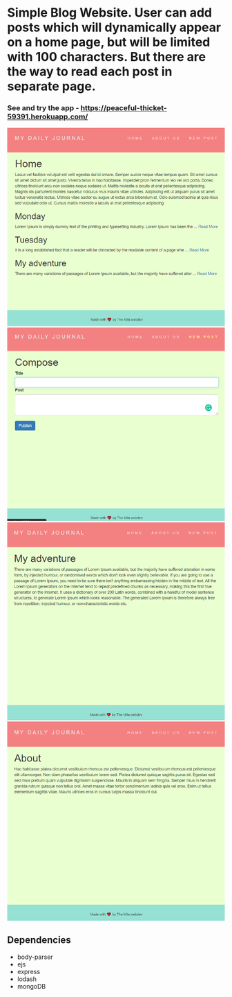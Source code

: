 # Simple Blog Website. User can add posts which will dynamically appear on a home page, but will be limited with 100 characters. But there are the way to read each post in separate page.

### See and try the app - https://peaceful-thicket-59391.herokuapp.com/
![home page](https://github.com/LyudmilaNevedomskaya/Blog-Website/blob/main/docs/home.png)
![adding a new post](https://github.com/LyudmilaNevedomskaya/Blog-Website/blob/main/docs/adding-new-post.png)
![read the post](https://github.com/LyudmilaNevedomskaya/Blog-Website/blob/main/docs/read-the-post.png)
![about page](https://github.com/LyudmilaNevedomskaya/Blog-Website/blob/main/docs/about-page.png)

## Dependencies

- body-parser
- ejs
- express
- lodash
- mongoDB